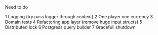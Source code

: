 Need to do

1 Logging (try pass logger through context)
2 One player one currency
3 Domain tests
4 Refactoring app layer (remove huge input structs)
5 Distributed lock
6 Postgress query builder
7 Gracefull shutdown
